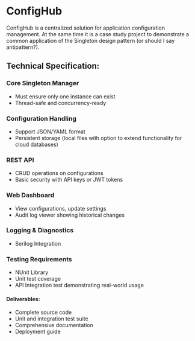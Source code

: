 # ConfigHub
ConfigHub is a centralized solution for application configuration management. At the same time it is a case study project to demonstrate a common application of the Singleton design pattern (or should I say antipattern?).

## Technical Specification:

### Core Singleton Manager
- Must ensure only one instance can exist
- Thread-safe and concurrency-ready

### Configuration Handling
- Support JSON/YAML format
- Persistent storage (local files with option to extend functionality for cloud databases)

### REST API
- CRUD operations on configurations
- Basic security with API keys or JWT tokens

### Web Dashboard
- View configurations, update settings
- Audit log viewer showing historical changes

### Logging & Diagnostics
- Serilog Integration

### Testing Requirements
- NUnit Library
- Unit test coverage
- API Integration test demonstrating real-world usage

#### Deliverables:
- Complete source code
- Unit and integration test suite
- Comprehensive documentation
- Deployment guide